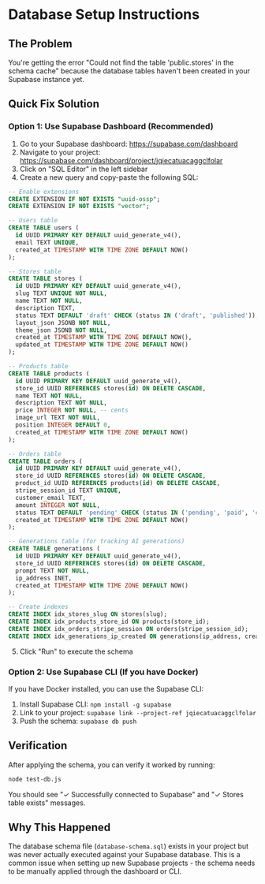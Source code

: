 # Database Setup Instructions

## The Problem

You're getting the error "Could not find the table 'public.stores' in the schema cache" because the database tables haven't been created in your Supabase instance yet.

## Quick Fix Solution

### Option 1: Use Supabase Dashboard (Recommended)

1. Go to your Supabase dashboard: https://supabase.com/dashboard
2. Navigate to your project: https://supabase.com/dashboard/project/jqiecatuacaggclfolar
3. Click on "SQL Editor" in the left sidebar
4. Create a new query and copy-paste the following SQL:

```sql
-- Enable extensions
CREATE EXTENSION IF NOT EXISTS "uuid-ossp";
CREATE EXTENSION IF NOT EXISTS "vector";

-- Users table
CREATE TABLE users (
  id UUID PRIMARY KEY DEFAULT uuid_generate_v4(),
  email TEXT UNIQUE,
  created_at TIMESTAMP WITH TIME ZONE DEFAULT NOW()
);

-- Stores table
CREATE TABLE stores (
  id UUID PRIMARY KEY DEFAULT uuid_generate_v4(),
  slug TEXT UNIQUE NOT NULL,
  name TEXT NOT NULL,
  description TEXT,
  status TEXT DEFAULT 'draft' CHECK (status IN ('draft', 'published')),
  layout_json JSONB NOT NULL,
  theme_json JSONB NOT NULL,
  created_at TIMESTAMP WITH TIME ZONE DEFAULT NOW(),
  updated_at TIMESTAMP WITH TIME ZONE DEFAULT NOW()
);

-- Products table
CREATE TABLE products (
  id UUID PRIMARY KEY DEFAULT uuid_generate_v4(),
  store_id UUID REFERENCES stores(id) ON DELETE CASCADE,
  name TEXT NOT NULL,
  description TEXT NOT NULL,
  price INTEGER NOT NULL, -- cents
  image_url TEXT NOT NULL,
  position INTEGER DEFAULT 0,
  created_at TIMESTAMP WITH TIME ZONE DEFAULT NOW()
);

-- Orders table
CREATE TABLE orders (
  id UUID PRIMARY KEY DEFAULT uuid_generate_v4(),
  store_id UUID REFERENCES stores(id) ON DELETE CASCADE,
  product_id UUID REFERENCES products(id) ON DELETE CASCADE,
  stripe_session_id TEXT UNIQUE,
  customer_email TEXT,
  amount INTEGER NOT NULL,
  status TEXT DEFAULT 'pending' CHECK (status IN ('pending', 'paid', 'cancelled')),
  created_at TIMESTAMP WITH TIME ZONE DEFAULT NOW()
);

-- Generations table (for tracking AI generations)
CREATE TABLE generations (
  id UUID PRIMARY KEY DEFAULT uuid_generate_v4(),
  store_id UUID REFERENCES stores(id) ON DELETE CASCADE,
  prompt TEXT NOT NULL,
  ip_address INET,
  created_at TIMESTAMP WITH TIME ZONE DEFAULT NOW()
);

-- Create indexes
CREATE INDEX idx_stores_slug ON stores(slug);
CREATE INDEX idx_products_store_id ON products(store_id);
CREATE INDEX idx_orders_stripe_session ON orders(stripe_session_id);
CREATE INDEX idx_generations_ip_created ON generations(ip_address, created_at);
```

5. Click "Run" to execute the schema

### Option 2: Use Supabase CLI (If you have Docker)

If you have Docker installed, you can use the Supabase CLI:

1. Install Supabase CLI: `npm install -g supabase`
2. Link to your project: `supabase link --project-ref jqiecatuacaggclfolar`
3. Push the schema: `supabase db push`

## Verification

After applying the schema, you can verify it worked by running:

```bash
node test-db.js
```

You should see "✓ Successfully connected to Supabase" and "✓ Stores table exists" messages.

## Why This Happened

The database schema file (`database-schema.sql`) exists in your project but was never actually executed against your Supabase database. This is a common issue when setting up new Supabase projects - the schema needs to be manually applied through the dashboard or CLI.
